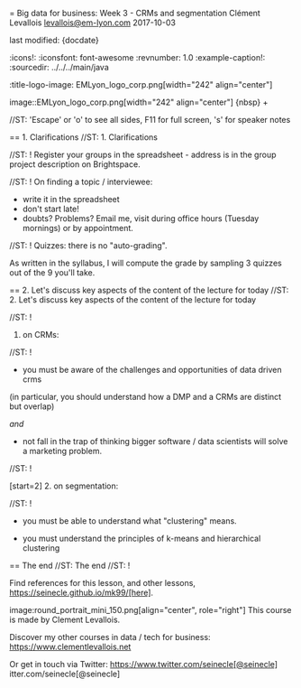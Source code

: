 = Big data for business: Week 3 - CRMs and segmentation
Clément Levallois <levallois@em-lyon.com>
2017-10-03

last modified: {docdate}

:icons!:
:iconsfont:   font-awesome
:revnumber: 1.0
:example-caption!:
:sourcedir: ../../../main/java

:title-logo-image: EMLyon_logo_corp.png[width="242" align="center"]

image::EMLyon_logo_corp.png[width="242" align="center"]
{nbsp} +

//ST: 'Escape' or 'o' to see all sides, F11 for full screen, 's' for speaker notes


== 1. Clarifications
//ST: 1. Clarifications

//ST: !
Register your groups in the spreadsheet - address is in the group project description on Brightspace.

//ST: !
On finding a topic / interviewee:

- write it in the spreadsheet
- don't start late!
- doubts? Problems? Email me, visit during office hours (Tuesday mornings) or by appointment.

//ST: !
Quizzes: there is no "auto-grading".

As written in the syllabus, I will compute the grade by sampling 3 quizzes out of the 9 you'll take.

== 2. Let's discuss key aspects of the content of the lecture for today
//ST: 2. Let's discuss key aspects of the content of the lecture for today

//ST: !
1. on CRMs:

//ST: !
- you must be aware of the challenges and opportunities of data driven crms

(in particular, you should understand how a DMP and a CRMs are distinct but overlap)

*and*

- not fall in the trap of thinking bigger software / data scientists will solve a marketing problem.

//ST: !

[start=2]
2. on segmentation:

//ST: !
- you must be able to understand what "clustering" means.

- you must understand the principles of k-means and hierarchical clustering



== The end
//ST: The end
//ST: !

Find references for this lesson, and other lessons, https://seinecle.github.io/mk99/[here].

image:round_portrait_mini_150.png[align="center", role="right"]
This course is made by Clement Levallois.

Discover my other courses in data / tech for business: https://www.clementlevallois.net

Or get in touch via Twitter: https://www.twitter.com/seinecle[@seinecle]
itter.com/seinecle[@seinecle]
